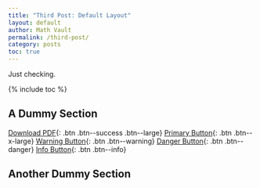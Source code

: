 ```yaml
---
title: "Third Post: Default Layout"
layout: default
author: Math Vault
permalink: /third-post/
category: posts
toc: true
---
```


Just checking.

{% include toc %}

## A Dummy Section

[Download PDF](#){: .btn .btn--success .btn--large} [Primary Button](#){: .btn .btn--x-large} [Warning Button](#){: .btn .btn--warning} [Danger Button](#){: .btn .btn--danger} [Info Button](#){: .btn .btn--info}

## Another Dummy Section



